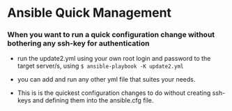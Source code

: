 # Ansible Quick Management #

### When you want to run a quick configuration change without bothering any ssh-key for authentication ###

- run the update2.yml using your own root login and password to the target server/s, using `$ ansible-playbook -K update2.yml`

- you can add and run any other yml file that suites your needs.

- This is is the quickest configuration changes to do without creating ssh-keys and defining them into the ansible.cfg file.